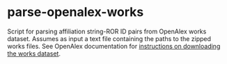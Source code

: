 # parse-openalex-works
Script for parsing affiliation string-ROR ID pairs from OpenAlex works dataset. Assumes as input a text file containing the paths to the zipped works files. See OpenAlex documentation for [instructions on downloading the works dataset](https://docs.openalex.org/download-all-data/download-to-your-machine).
